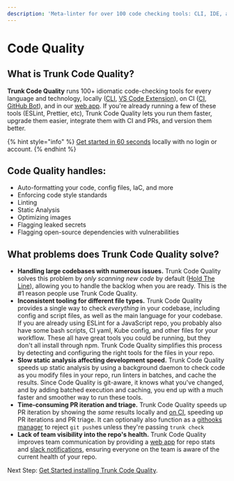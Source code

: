```yaml
---
description: 'Meta-linter for over 100 code checking tools: CLI, IDE, and on the web.'
---
```


# Code Quality

## What is Trunk Code Quality?

**Trunk Code Quality** runs 100+ idiomatic code-checking tools for every language and technology, locally ([CLI](advanced-setup/cli/), [VS Code Extension](ide-integration/vs-code.md)), on CI ([CI](ci/), [GitHub Bot](ci/get-started/)), and in our [web app](https://app.trunk.io/login?intent=check). If you're already running a few of these tools (ESLint, Prettier, etc), Trunk Code Quality lets you run them faster, upgrade them easier, integrate them with CI and PRs, and version them better.

{% hint style="info" %}
[Get started in 60 seconds](usage.md) locally with no login or account.
{% endhint %}

## Code Quality handles:

* Auto-formatting your code, config files, IaC, and more
* Enforcing code style standards
* Linting
* Static Analysis
* Optimizing images
* Flagging leaked secrets
* Flagging open-source dependencies with vulnerabilities

## What problems does Trunk Code Quality solve?

* **Handling large codebases with numerous issues.** Trunk Code Quality solves this problem by _only scanning new code_ by default ([Hold The Line](configuration/hold-the-line.md)), allowing you to handle the backlog when you are ready. This is the #1 reason people use Trunk Code Quality.
* **Inconsistent tooling for different file types.** Trunk Code Quality provides a single way to check _everything_ in your codebase, including config and script files, as well as the main language for your codebase. If you are already using ESLint for a JavaScript repo, you probably also have some bash scripts, CI yaml, Kube config, and other files for your workflow. These all have great tools you could be running, but they don't all install through npm. Trunk Code Quality simplifies this process by detecting and configuring the right tools for the files in your repo.
* **Slow static analysis affecting development speed.** Trunk Code Quality speeds up static analysis by using a background daemon to check code as you modify files in your repo, run linters in batches, and cache the results. Since Code Quality is git-aware, it knows what you've changed, and by adding batched execution and caching, you end up with a much faster and smoother way to run these tools.
* **Time-consuming PR iteration and triage.** Trunk Code Quality speeds up PR iteration by showing the _same_ results locally and [on CI](ci/), speeding up PR iterations and PR triage. It can optionally also function as a [githooks manager](advanced-setup/actions/git-hooks.md) to reject `git push`es unless they're passing `trunk check`
* **Lack of team visibility into the repo's health.** Trunk Code Quality improves team communication by providing a [web app](https://app.trunk.io/login?intent=check) for repo stats and [slack notifications](../administration/integration-for-slack.md), ensuring everyone on the team is aware of the current health of your repo.

Next Step: [Get Started installing Trunk Code Quality](usage.md).
